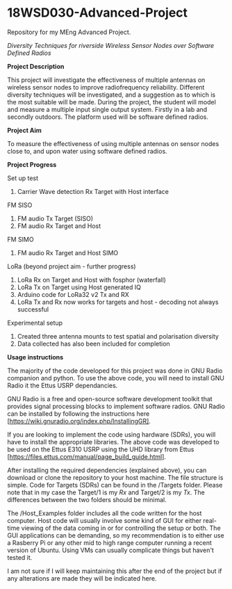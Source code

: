# 18WSD030-Advanced-Project

Repository for my MEng Advanced Project.

*Diversity Techniques for riverside Wireless Sensor Nodes over Software Defined Radios*

**Project Description** 

This project will investigate the effectiveness of multiple antennas on wireless sensor nodes to improve radiofrequency reliability. Different diversity techniques will be investigated, and a suggestion as to which is the most suitable will be made. During the project, the student will model and measure a multiple input single output system. Firstly in a lab and secondly outdoors. The platform used will be software defined radios. 

**Project Aim** 

 To measure the effectiveness of using multiple antennas on sensor nodes close to, and upon water using software defined radios.
 
**Project Progress**

Set up test
 1. Carrier Wave detection Rx Target with Host interface

FM SISO 
 1. FM audio Tx Target (SISO)
 2. FM audio Rx Target and Host
 
FM SIMO 
 1. FM audio Rx Target and Host SIMO
 
LoRa (beyond project aim - further progress) 
 1. LoRa Rx on Target and Host with fosphor (waterfall)
 2. LoRa Tx on Target using Host generated IQ
 3. Arduino code for LoRa32 v2 Tx and RX
 4. LoRa Tx and Rx now works for targets and host - decoding not always successful
 
Experimental setup
1. Created three antenna mounts to test spatial and polarisation diversity
2. Data collected has also been included for completion

**Usage instructions**

The majority of the code developed for this project was done in GNU Radio companion and python. To use the above code, you will need to install GNU Radio it the Ettus USRP dependancies. 

GNU Radio is a free and open-source software development toolkit that provides signal processing blocks to implement software radios. GNU Radio can be installed by following the instructions here [https://wiki.gnuradio.org/index.php/InstallingGR]. 

If you are looking to implement the code using hardware (SDRs), you will have to install the appropriate libraries. The above code was developed to be used on the Ettus E310 USRP using the UHD library from Ettus [https://files.ettus.com/manual/page_build_guide.html]. 

After installing the required dependencies (explained above), you can download or clone the repository to your host machine. The file structure is simple. Code for Targets (SDRs) can be found in the /Targets folder. Please note that in my case the Target/1 is my *Rx* and Target/2 is my *Tx*. The differences between the two folders should be minimal. 

The /Host_Examples folder includes all the code written for the host computer. Host code will usually involve some kind of GUI for either real-time viewing of the data coming in or for controlling the setup or both. The GUI applications can be demanding, so my recommendation is to either use a Rasberry Pi or any other mid to high range computer running a recent version of Ubuntu. Using VMs can usually complicate things but haven't tested it.   

I am not sure if I will keep maintaining this after the end of the project but if any alterations are made they will be indicated here. 
